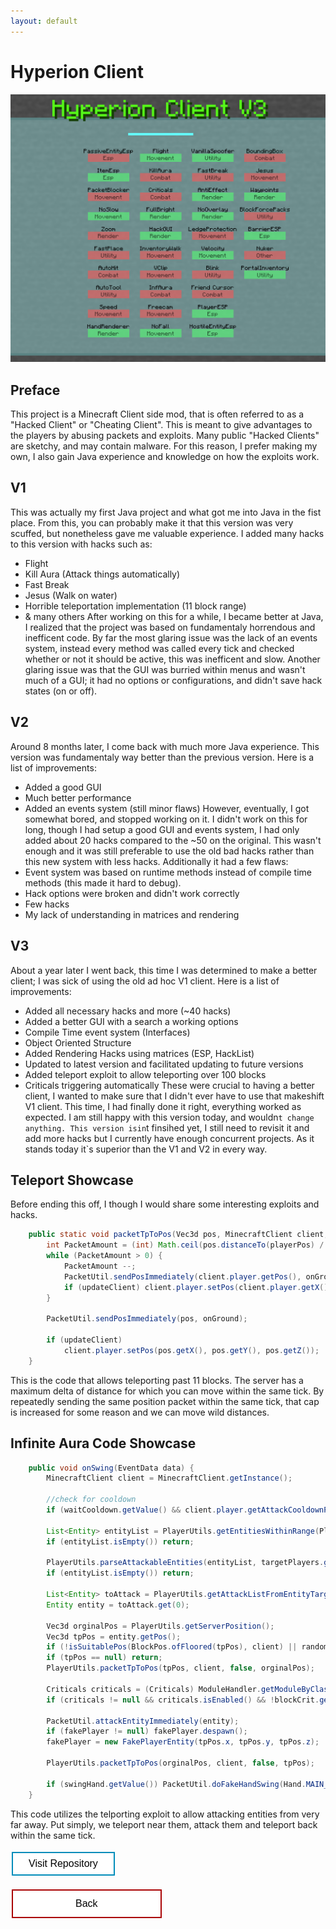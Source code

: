 ```yaml
---
layout: default
---
```


# Hyperion Client

<img src="HyperionClient.png" alt="Hyperion Client">

## Preface
This project is a Minecraft Client side mod, that is often referred to as a "Hacked Client" or "Cheating Client". This is meant to give advantages to the players by abusing packets and exploits. Many public "Hacked Clients" are sketchy, and may contain malware. For this reason, I prefer making my own, I also gain Java experience and knowledge on how the exploits work.

## V1
This was actually my first Java project and what got me into Java in the fist place. From this, you can probably make it that this version was very scuffed, but nonetheless gave me valuable experience. I added many hacks to this version with hacks such as:
* Flight
* Kill Aura (Attack things automatically)
* Fast Break
* Jesus (Walk on water)
* Horrible teleportation implementation (11 block range)
* & many others
After working on this for a while, I became better at Java, I realized that the project was based on fundamentaly horrendous and inefficent code. By far the most glaring issue was the lack of an events system, instead every method was called every tick and checked whether or not it should be active, this was inefficent and slow. Another glaring issue was that the GUI was burried within menus and wasn't much of a GUI; it had no options or configurations, and didn't save hack states (on or off).

## V2
Around 8 months later, I come back with much more Java experience. This version was fundamentaly way better than the previous version. Here is a list of improvements:
* Added a good GUI
* Much better performance
* Added an events system (still minor flaws)
However, eventually, I got somewhat bored, and stopped working on it. I didn't work on this for long, though I had setup a good GUI and events system, I had only added about 20 hacks compared to the ~50 on the original. This wasn't enough and it was still preferable to use the old bad hacks rather than this new system with less hacks. Additionally it had a few flaws:
* Event system was based on runtime methods instead of compile time methods (this made it hard to debug).
* Hack options were broken and didn't work correctly
* Few hacks
* My lack of understanding in matrices and rendering

## V3
About a year later I went back, this time I was determined to make a better client; I was sick of using the old ad hoc V1 client. Here is a list of improvements:
* Added all necessary hacks and more (~40 hacks)
* Added a better GUI with a search a working options
* Compile Time event system (Interfaces)
* Object Oriented Structure
* Added Rendering Hacks using matrices (ESP, HackList)
* Updated to latest version and facilitated updating to future versions
* Added teleport exploit to allow teleporting over 100 blocks
* Criticals triggering automatically
These were crucial to having a better client, I wanted to make sure that I didn't ever have to use that makeshift V1 client. This time, I had finally done it right, everything worked as expected. I am still happy with this version today, and wouldn`t change anything. This version isin`t finsihed yet, I still need to revisit it and add more hacks but I currently have enough concurrent projects. As it stands today it`s superior than the V1 and V2 in every way.


## Teleport Showcase
Before ending this off, I though I would share some interesting exploits and hacks.
```java
    public static void packetTpToPos(Vec3d pos, MinecraftClient client, boolean updateClient, Vec3d playerPos, boolean onGround) {
        int PacketAmount = (int) Math.ceil(pos.distanceTo(playerPos) / 9) + 1;
        while (PacketAmount > 0) {
            PacketAmount --;
            PacketUtil.sendPosImmediately(client.player.getPos(), onGround);
            if (updateClient) client.player.setPos(client.player.getX(), client.player.getY(), client.player.getZ());
        }

        PacketUtil.sendPosImmediately(pos, onGround);

        if (updateClient)
            client.player.setPos(pos.getX(), pos.getY(), pos.getZ());
    }
```
This is the code that allows teleporting past 11 blocks. The server has a maximum delta of distance for which you can move within the same tick. By repeatedly sending the same position packet within the same tick, that cap is increased for some reason and we can move wild distances.


## Infinite Aura Code Showcase
```java
    public void onSwing(EventData data) {
        MinecraftClient client = MinecraftClient.getInstance();

        //check for cooldown
        if (waitCooldown.getValue() && client.player.getAttackCooldownProgress(0) != 1.0) return;

        List<Entity> entityList = PlayerUtils.getEntitiesWithinRange(PlayerUtils.getServerPosition(), this.range.getValue(), client);
        if (entityList.isEmpty()) return;

        PlayerUtils.parseAttackableEntities(entityList, targetPlayers.getValue(), targetHostileMobs.getValue(), targetPassiveMobs.getValue(), true, true);
        if (entityList.isEmpty()) return;

        List<Entity> toAttack = PlayerUtils.getAttackListFromEntityTargets(entityList, null, entityTargetPriority.getValue(), PlayerUtils.getServerPosition());
        Entity entity = toAttack.get(0);

        Vec3d orginalPos = PlayerUtils.getServerPosition();
        Vec3d tpPos = entity.getPos();
        if (!isSuitablePos(BlockPos.ofFloored(tpPos), client) || randomizePos.getValue()) tpPos = getPosAround(entity.getPos(), entity, 3, client);
        if (tpPos == null) return;
        PlayerUtils.packetTpToPos(tpPos, client, false, orginalPos);

        Criticals criticals = (Criticals) ModuleHandler.getModuleByClass(Criticals.class);
        if (criticals != null && criticals.isEnabled() && !blockCrit.getValue()) criticals.crit(tpPos);

        PacketUtil.attackEntityImmediately(entity);
        if (fakePlayer != null) fakePlayer.despawn();
        fakePlayer = new FakePlayerEntity(tpPos.x, tpPos.y, tpPos.z);

        PlayerUtils.packetTpToPos(orginalPos, client, false, tpPos);

        if (swingHand.getValue()) PacketUtil.doFakeHandSwing(Hand.MAIN_HAND);
    }
```
This code utilizes the telporting exploit to allow attacking entities from very far away. Put simply, we teleport near them, attack them and teleport back within the same tick.


<style>
.button {
  border: none;
  color: white;
  text-align: center;
  text-decoration: none;
  display: inline-block;
  font-size: 16px;
  margin: 4px 2px;
  cursor: pointer;
}

.repo {
 padding: 8px 25px;
 background-color: #008CBA;
} /* Blue */


.repo {
  background-color: white;
  color: black;
  border: 2px solid #008CBA;
}

.repo:hover {
  background-color: #008CBA;
  color: white;
}

.back {
  padding: 12px 100px;
  background-color: #aa0405;
} /* Red */

.back {
  background-color: white;
  color: black;
  border: 2px solid #aa0405;
}

.back:hover {
  background-color: #aa0405;
  color: white;
}
</style>

<a target="_blank" 	href="https://github.com/Hypericat/HyperionClientV3"> <button class="button repo">Visit Repository</button></a>

<a href="./"> <button class="button back">Back</button></a>